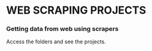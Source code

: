 <h1>WEB SCRAPING PROJECTS</h1>
<h3>Getting data from web using scrapers</h3>
Access the folders and see the projects.
